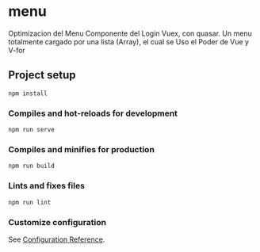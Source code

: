 # menu

Optimizacion del Menu Componente del Login Vuex, con quasar.
Un menu totalmente cargado por una lista (Array), el cual se Uso el Poder de Vue y V-for

## Project setup

```
npm install
```

### Compiles and hot-reloads for development

```
npm run serve
```

### Compiles and minifies for production

```
npm run build
```

### Lints and fixes files

```
npm run lint
```

### Customize configuration

See [Configuration Reference](https://cli.vuejs.org/config/).
